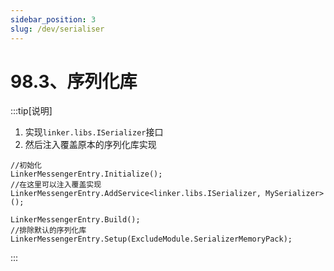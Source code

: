 ```yaml
---
sidebar_position: 3
slug: /dev/serialiser
---
```


# 98.3、序列化库

:::tip[说明]
1. 实现`linker.libs.ISerializer`接口
2. 然后注入覆盖原本的序列化库实现
```
//初始化
LinkerMessengerEntry.Initialize();
//在这里可以注入覆盖实现
LinkerMessengerEntry.AddService<linker.libs.ISerializer, MySerializer>();

LinkerMessengerEntry.Build();
//排除默认的序列化库
LinkerMessengerEntry.Setup(ExcludeModule.SerializerMemoryPack);
```
:::